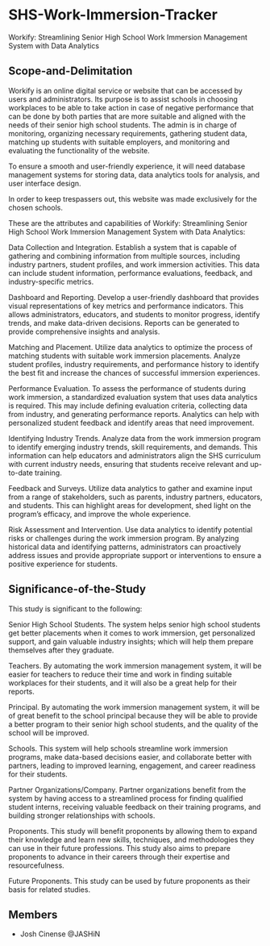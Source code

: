 # SHS-Work-Immersion-Tracker

Workify: Streamlining Senior High School Work Immersion Management System with Data Analytics 

## Scope-and-Delimitation

Workify is an online digital service or website that can be accessed by users and administrators. Its purpose is to assist schools in choosing workplaces to be able to take action in case of negative performance that can be done by both parties that are more suitable and aligned with the needs of their senior high school students. The admin is in charge of monitoring, organizing necessary requirements, gathering student data, matching up students with suitable employers, and monitoring and evaluating the functionality of the website.

To ensure a smooth and user-friendly experience, it will need database management systems for storing data, data analytics tools for analysis, and user interface design.

In order to keep trespassers out, this website was made exclusively for the chosen schools.

These are the attributes and capabilities of Workify: Streamlining Senior High School Work Immersion Management System with Data Analytics:

Data Collection and Integration. Establish a system that is capable of gathering and combining information from multiple sources, including industry partners, student profiles, and work immersion activities. This data can include student information, performance evaluations, feedback, and industry-specific metrics.

Dashboard and Reporting. Develop a user-friendly dashboard that provides visual representations of key metrics and performance indicators. This allows administrators, educators, and students to monitor progress, identify trends, and make data-driven decisions. Reports can be generated to provide comprehensive insights and analysis.

Matching and Placement. Utilize data analytics to optimize the process of matching students with suitable work immersion placements. Analyze student profiles, industry requirements, and performance history to identify the best fit and increase the chances of successful immersion experiences.

Performance Evaluation. To assess the performance of students during work immersion, a standardized evaluation system that uses data analytics is required. This may include defining evaluation criteria, collecting data from industry, and generating performance reports. Analytics can help with personalized student feedback and identify areas that need improvement.

Identifying Industry Trends. Analyze data from the work immersion program to identify emerging industry trends, skill requirements, and demands. This information can help educators and administrators align the SHS curriculum with current industry needs, ensuring that students receive relevant and up-to-date training.

Feedback and Surveys. Utilize data analytics to gather and examine input from a range of stakeholders, such as parents, industry partners, educators, and students. This can highlight areas for development, shed light on the program’s efficacy, and improve the whole experience.

Risk Assessment and Intervention. Use data analytics to identify potential risks or challenges during the work immersion program. By analyzing historical data and identifying patterns, administrators can proactively address issues and provide appropriate support or interventions to ensure a positive experience for students. 

## Significance-of-the-Study

This study is significant to the following:

Senior High School Students. The system helps senior high school students get better placements when it comes to work immersion, get personalized support, and gain valuable industry insights; which will help them prepare themselves after they graduate.

Teachers. By automating the work immersion management system, it will be easier for teachers to reduce their time and work in finding suitable workplaces for their students, and it will also be a great help for their reports.

Principal. By automating the work immersion management system, it will be of great benefit to the school principal because they will be able to provide a better program to their senior high school students, and the quality of the school will be improved.

Schools. This system will help schools streamline work immersion programs, make data-based decisions easier, and collaborate better with partners, leading to improved learning, engagement, and career readiness for their students.

Partner Organizations/Company. Partner organizations benefit from the system by having access to a streamlined process for finding qualified student interns, receiving valuable feedback on their training programs, and building stronger relationships with schools.

Proponents. This study will benefit proponents by allowing them to expand their knowledge and learn new skills, techniques, and methodologies they can use in their future professions. This study also aims to prepare proponents to advance in their careers through their expertise and resourcefulness.

Future Proponents. This study can be used by future proponents as their basis for related studies. 
 
## Members

- Josh Cinense
@JASHiN




